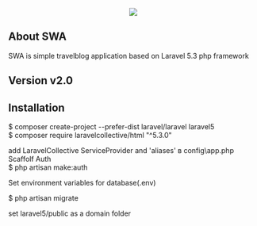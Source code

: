 <p align="center"><img src="https://laravel.com/assets/img/components/logo-laravel.svg"></p>

## About SWA

SWA is simple travelblog application based on Laravel 5.3 php framework

## Version v2.0

## Installation

$ composer create-project --prefer-dist laravel/laravel laravel5  
$ composer require laravelcollective/html "^5.3.0"  
  
add LaravelCollective ServiceProvider and 'aliases' в config\app.php  
Scaffolf Auth  
$ php artisan make:auth  
  
Set environment variables for database(.env)  

$ php artisan migrate  

set laravel5/public as a domain folder
